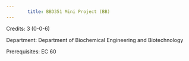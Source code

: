 ```yaml
---
        title: BBD351 Mini Project (BB)
---
```

Credits: 3 (0-0-6)

Department: Department of Biochemical Engineering and Biotechnology

Prerequisites: EC 60

